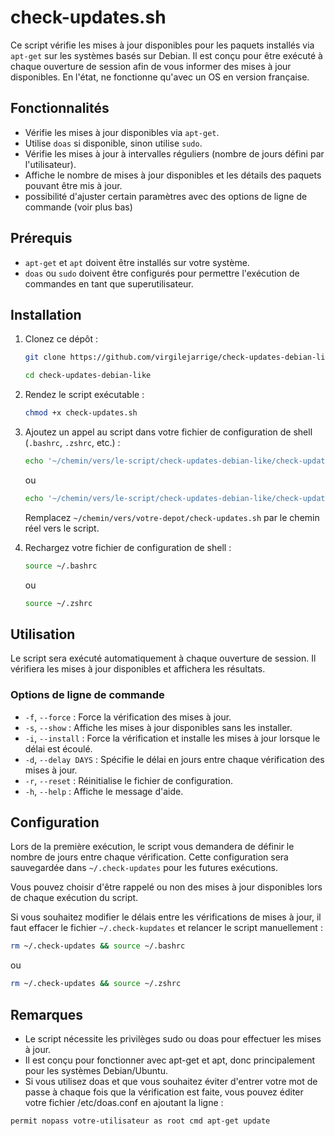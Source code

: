 # check-updates.sh

Ce script vérifie les mises à jour disponibles pour les paquets installés via `apt-get` sur les systèmes basés sur Debian. Il est conçu pour être exécuté à chaque ouverture de session afin de vous informer des mises à jour disponibles.
En l'état, ne fonctionne qu'avec un OS en version française.

## Fonctionnalités

- Vérifie les mises à jour disponibles via `apt-get`.
- Utilise `doas` si disponible, sinon utilise `sudo`.
- Vérifie les mises à jour à intervalles réguliers (nombre de jours défini par l'utilisateur).
- Affiche le nombre de mises à jour disponibles et les détails des paquets pouvant être mis à jour.
- possibilité d'ajuster certain paramètres avec des options de ligne de commande (voir plus bas)

## Prérequis

- `apt-get` et `apt` doivent être installés sur votre système.
- `doas` ou `sudo` doivent être configurés pour permettre l'exécution de commandes en tant que superutilisateur.

## Installation

1. Clonez ce dépôt :

    ```sh
    git clone https://github.com/virgilejarrige/check-updates-debian-like.git
    
    cd check-updates-debian-like
    ```

2. Rendez le script exécutable :

    ```sh
    chmod +x check-updates.sh
    ```

3. Ajoutez un appel au script dans votre fichier de configuration de shell (`.bashrc`, `.zshrc`, etc.) :

    ```sh
    echo '~/chemin/vers/le-script/check-updates-debian-like/check-updates.sh' >> ~/.bashrc
    ```

    ou

    ```sh
    echo '~/chemin/vers/le-script/check-updates-debian-like/check-updates.sh' >> ~/.zshrc
    ```

    Remplacez `~/chemin/vers/votre-depot/check-updates.sh` par le chemin réel vers le script.

4. Rechargez votre fichier de configuration de shell :

    ```sh
    source ~/.bashrc
    ```

    ou

    ```sh
    source ~/.zshrc
    ```

## Utilisation

Le script sera exécuté automatiquement à chaque ouverture de session. Il vérifiera les mises à jour disponibles et affichera les résultats.

### Options de ligne de commande

- `-f`, `--force` : Force la vérification des mises à jour.
- `-s`, `--show` : Affiche les mises à jour disponibles sans les installer.
- `-i`, `--install` : Force la vérification et installe les mises à jour lorsque le délai est écoulé.
- `-d`, `--delay DAYS` : Spécifie le délai en jours entre chaque vérification des mises à jour.
- `-r`, `--reset` : Réinitialise le fichier de configuration.
- `-h`, `--help` : Affiche le message d'aide.

## Configuration

Lors de la première exécution, le script vous demandera de définir le nombre de jours entre chaque vérification. Cette configuration sera sauvegardée dans `~/.check-updates` pour les futures exécutions.

Vous pouvez choisir d'être rappelé ou non des mises à jour disponibles lors de chaque exécution du script.

Si vous souhaitez modifier le délais entre les vérifications de mises à jour, il faut effacer le fichier `~/.check-kupdates` et relancer le script manuellement :

   ```sh
   rm ~/.check-updates && source ~/.bashrc
   ```
    
   ou

   ```sh
   rm ~/.check-updates && source ~/.zshrc
   ```

## Remarques

- Le script nécessite les privilèges sudo ou doas pour effectuer les mises à jour.
- Il est conçu pour fonctionner avec apt-get et apt, donc principalement pour les systèmes Debian/Ubuntu.
- Si vous utilisez doas et que vous souhaitez éviter d'entrer votre mot de passe à chaque fois que la vérification est faite, vous pouvez éditer votre fichier /etc/doas.conf en ajoutant la ligne : 

```sh
permit nopass votre-utilisateur as root cmd apt-get update
```

